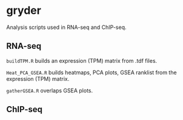 # gryder

Analysis scripts used in RNA-seq and ChIP-seq.

## RNA-seq
`buildTPM.R` builds an expression (TPM) matrix from .tdf files.

`Heat_PCA_GSEA.R` builds heatmaps, PCA plots, GSEA ranklist from the expression (TPM) matrix.

`gatherGSEA.R` overlaps GSEA plots.

## ChIP-seq
